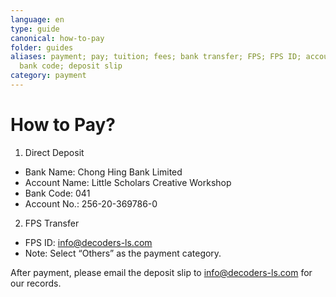 ```yaml
---
language: en
type: guide
canonical: how-to-pay
folder: guides
aliases: payment; pay; tuition; fees; bank transfer; FPS; FPS ID; account number;
  bank code; deposit slip
category: payment
---
```

# How to Pay?

1) Direct Deposit  
- Bank Name: Chong Hing Bank Limited  
- Account Name: Little Scholars Creative Workshop  
- Bank Code: 041  
- Account No.: 256-20-369786-0

2) FPS Transfer  
- FPS ID: info@decoders-ls.com  
- Note: Select “Others” as the payment category.

After payment, please email the deposit slip to info@decoders-ls.com for our records.